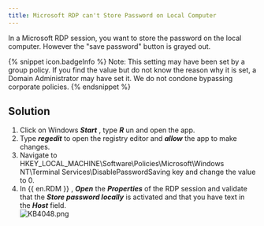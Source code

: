 ```yaml
---
title: Microsoft RDP can't Store Password on Local Computer
---
```

In a Microsoft RDP session, you want to store the password on the local computer. However the "save password" button is grayed out.  

{% snippet icon.badgeInfo %}
Note: This setting may have been set by a group policy. If you find the value but do not know the reason why it is set, a Domain Administrator may have set it. We do not condone bypassing corporate policies.
{% endsnippet %}  

## Solution

1. Click on Windows ***Start*** , type ***R*** un and open the app.
1. Type ***regedit*** to open the registry editor and ***allow*** the app to make changes.
1. Navigate to HKEY_LOCAL_MACHINE\Software\Policies\Microsoft\Windows NT\Terminal Services\DisablePasswordSaving key and change the value to 0.
1. In {{ en.RDM }} , ***Open*** the ***Properties*** of the RDP session and validate that the ***Store password locally*** is activated and that you have text in the ***Host*** field.  
![KB4048.png](/img/en/kb/KB4048.png)
